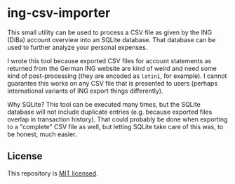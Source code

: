 # ing-csv-importer

This small utility can be used to process a CSV file as given by the ING (DiBa) account overview into an SQLite database. That database can be used to further analyze your personal expenses.

I wrote this tool because exported CSV files for account statements as returned from the German ING website are kind of weird and need some kind of post-processing (they are encoded as `latin1`, for example). I cannot guarantee this works on any CSV file that is presented to users (perhaps international variants of ING export things differently).

Why SQLite? This tool can be executed many times, but the SQLite database will not include duplicate entries (e.g. because exported files overlap in transaction history). That could probably be done when exporting to a "complete" CSV file as well, but letting SQLite take care of this was, to be honest, much easier.

## License

This repository is [MIT licensed](./LICENSE).
